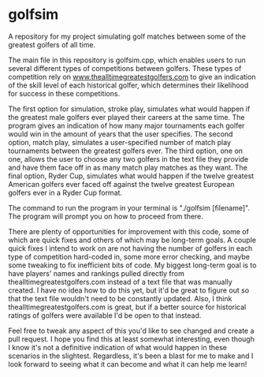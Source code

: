 # golfsim
A repository for my project simulating golf matches between some of the greatest golfers of all time.

The main file in this repository is golfsim.cpp, which enables users to run several different types of competitions between golfers. These types of competition rely on www.thealltimegreatestgolfers.com to give an indication of the skill level of each historical golfer, which determines their likelihood for success in these competitions.

The first option for simulation, stroke play, simulates what would happen if the greatest male golfers ever played their careers at the same time. The program gives an indication of how many major tournaments each golfer would win in the amount of years that the user specifies. The second option, match play, simulates a user-specified number of match play tournaments between the greatest golfers ever. The third option, one on one, allows the user to choose any two golfers in the text file they provide and have them face off in as many match play matches as they want. The final option, Ryder Cup, simulates what would happen if the twelve greatest American golfers ever faced off against the twelve greatest European golfers ever in a Ryder Cup format.

The command to run the program in your terminal is "./golfsim [filename]". The program will prompt you on how to proceed from there.

There are plenty of opportunities for improvement with this code, some of which are quick fixes and others of which may be long-term goals. A couple quick fixes I intend to work on are not having the number of golfers in each type of competition hard-coded in, some more error checking, and maybe some tweaking to fix inefficient bits of code. My biggest long-term goal is to have players' names and rankings pulled directly from thealltimegreatestgolfers.com instead of a text file that was manually created. I have no idea how to do this yet, but it'd be great to figure out so that the text file wouldn't need to be constantly updated. Also, I think thealltimegreatestgolfers.com is great, but if a better source for historical ratings of golfers were available I'd be open to that instead. 

Feel free to tweak any aspect of this you'd like to see changed and create a pull request. I hope you find this at least somewhat interesting, even though I know it's not a definitive indication of what would happen in these scenarios in the slightest. Regardless, it's been a blast for me to make and I look forward to seeing what it can become and what it can help me learn!
